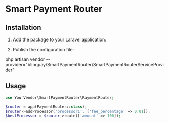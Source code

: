 # Smart Payment Router

## Installation

1. Add the package to your Laravel application:

2. Publish the configuration file:

php artisan vendor --provider="blinqpay\SmartPaymentRouter\SmartPaymentRouterServiceProvider"

## Usage

```php
use YourVendor\SmartPaymentRouter\PaymentRouter;

$router = app(PaymentRouter::class);
$router->addProcessor('processor1', ['fee_percentage' => 0.01]);
$bestProcessor = $router->route(['amount' => 100]);

```

